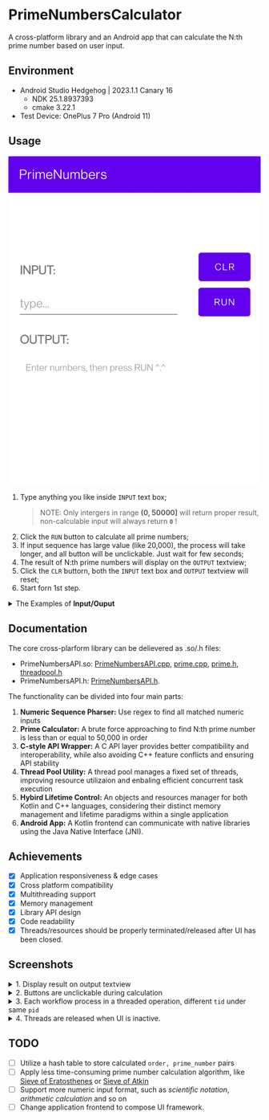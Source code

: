 # PrimeNumbersCalculator

 A cross-platform library and an Android app that can calculate the N:th prime number based on user input.

## Environment
- Android Studio Hedgehog | 2023.1.1 Canary 16
  - NDK 25.1.8937393
  - cmake 3.22.1
- Test Device: OnePlus 7 Pro (Android 11)
 
## Usage

![main ui](imags/main_ui.jpg)

1. Type anything you like inside `INPUT` text box;
   > NOTE: Only intergers in range **(0, 50000]** will return proper result, non-calculable input will always return **`0`** !
3. Click the `RUN` button to calculate all prime numbers;
4. If input sequence has large value (like 20,000), the process will take longer, and all button will be unclickable. Just wait for few seconds;
5. The result of N:th prime numbers will display on the `OUTPUT` textview;
6. Click the `CLR` buttorn, both the `INPUT` text box and `OUTPUT` textview will reset;
7. Start forn 1st step.



<details>
<summary>The Examples of <b>Input/Ouput</b> </summary>

- Sample Input #1
  ```
  Hello 2, 4, 7.5
  ```
- Sample Output #1
  ```
  3, 7, 17
  ```
- Sample Input #2
  ```
  0 1 -10 +34.5 12000
  ```
- Sample Output #2
  ```
  0, 2, 0, 139, 128189
  ```
- Sample Input #3
  ```
  -+abc123 #$-345 7 "!$+50000 50001
  ```
- Sample Output #3
  ```
  677, 0, 17, 611953, 0
  ```

</details>


## Documentation

The core cross-plarform library can be delievered as .so/.h files:
- PrimeNumbersAPI.so: [PrimeNumbersAPI.cpp](app/src/main/cpp/PrimeNumbersAPI.cpp), [prime.cpp](app/src/main/cpp/prime.cpp), [prime.h](app/src/main/cpp/prime.h), [threadpool.h](app/src/main/cpp/threadpool.h)
- PrimeNumbersAPI.h: [PrimeNumbersAPI.h](app/src/main/cpp/PrimeNumbersAPI.h).

The functionality can be divided into four main parts:
1. **Numeric Sequence Pharser:** Use regex to find all matched numeric inputs
2. **Prime Calculator:** A brute force approaching to find N:th prime number is less than or equal to 50,000 in order
3. **C-style API Wrapper:** A C API layer provides better compatibility and interoperability, while also avoiding C++ feature conflicts and ensuring API stability
4. **Thread Pool Utility:** A thread pool manages a fixed set of threads, improving resource utilizaion and enbaling efficient concurrent task execution
5. **Hybird Lifetime Control:** An objects and resources manager for both Kotlin and C++ languages, considering their distinct memory management and lifetime paradigms within a single application
6. **Android App:** A Kotlin frontend can communicate with native libraries using the Java Native Interface (JNI).

## Achievements

- [X] Application responsiveness & edge cases
- [X] Cross platform compatibility
- [X] Multithreading support
- [X] Memory management
- [X] Library API design
- [X] Code readability
- [X] Threads/resources should be properly terminated/released after UI has been closed.

## Screenshots

<details>
<summary> 1. Display result on output textview </summary>

![main ui](imags/result.jpg)

</details>

<details>
<summary> 2. Buttons are unclickable during calculation </summary>

![main ui](imags/calculating.jpg)

</details>

<details>
<summary> 3. Each workflow process in a threaded operation, different <code>tid</code> under same <code>pid</code> </summary>

![main ui](imags/threading.png)

</details>

<details>
<summary> 4. Threads are released when UI is inactive. </summary>

![main ui](imags/cleaning.png)

</details>

## TODO
- [ ] Utilize a hash table to store calculated `order, prime_number` pairs
- [ ] Apply less time-consuming prime number calculation algorithm, like [Sieve of Eratosthenes](https://en.wikipedia.org/wiki/Sieve_of_Eratosthenes) or [Sieve of Atkin](https://en.wikipedia.org/wiki/Sieve_of_Atkin)
- [ ] Support more numeric input format, such as *scientific notation*, *arithmetic calculation* and so on
- [ ] Change application frontend to compose UI framework.
